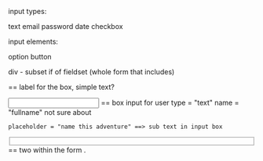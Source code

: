 input types:

text
email
password
date
checkbox

input elements:

option
button

div - subset if of fieldset (whole form that includes)


<label></label>  == label for the box, simple text?

<input>  == box input for user
	type = "text"
	name = "fullname" not sure about 


	placeholder = "name this adventure" ==> sub text in input box

<fieldset></fieldset>	== two within the form .
